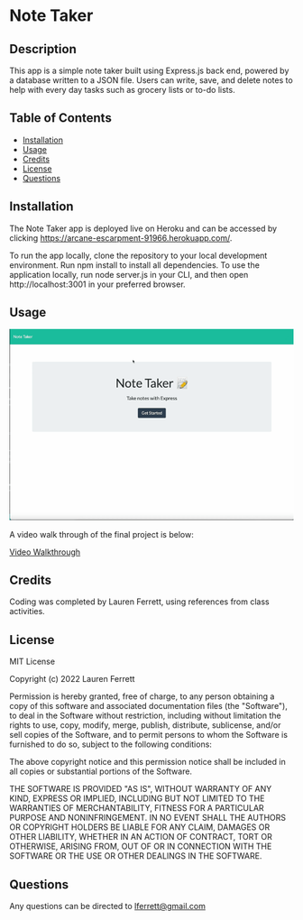 # Note Taker

## Description

This app is a simple note taker built using Express.js back end, powered by a database written to a JSON file. Users can write, save, and delete notes to help with every day tasks such as grocery lists or to-do lists.

## Table of Contents

- [Installation](#installation)
- [Usage](#usage)
- [Credits](#credits)
- [License](#license)
- [Questions](#questions)

## Installation

The Note Taker app is deployed live on Heroku and can be accessed by clicking https://arcane-escarpment-91966.herokuapp.com/. 

To run the app locally, clone the repository to your local development environment. Run npm install to install all dependencies. To use the application locally, run node server.js in your CLI, and then open http://localhost:3001 in your preferred browser. 

## Usage

![Screenshot of Final Code](./assets/NoteTaker_Walkthrough.GIF)

A video walk through of the final project is below:

[Video Walkthrough](https://drive.google.com/file/d/1tOjaVD8AnUja0MfuByMPa3mZptKy7mVA/view?usp=sharing)

## Credits

Coding was completed by Lauren Ferrett, using references from class activities.

## License

MIT License

Copyright (c) 2022 Lauren Ferrett

Permission is hereby granted, free of charge, to any person obtaining a copy
of this software and associated documentation files (the "Software"), to deal
in the Software without restriction, including without limitation the rights
to use, copy, modify, merge, publish, distribute, sublicense, and/or sell
copies of the Software, and to permit persons to whom the Software is
furnished to do so, subject to the following conditions:

The above copyright notice and this permission notice shall be included in all
copies or substantial portions of the Software.

THE SOFTWARE IS PROVIDED "AS IS", WITHOUT WARRANTY OF ANY KIND, EXPRESS OR
IMPLIED, INCLUDING BUT NOT LIMITED TO THE WARRANTIES OF MERCHANTABILITY,
FITNESS FOR A PARTICULAR PURPOSE AND NONINFRINGEMENT. IN NO EVENT SHALL THE
AUTHORS OR COPYRIGHT HOLDERS BE LIABLE FOR ANY CLAIM, DAMAGES OR OTHER
LIABILITY, WHETHER IN AN ACTION OF CONTRACT, TORT OR OTHERWISE, ARISING FROM,
OUT OF OR IN CONNECTION WITH THE SOFTWARE OR THE USE OR OTHER DEALINGS IN THE
SOFTWARE.

## Questions
Any questions can be directed to lferrett@gmail.com
